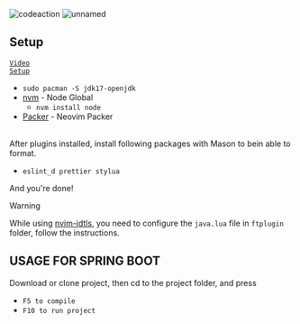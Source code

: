 ![codeaction](https://github.com/frankcrafter/Nvim/assets/133362490/032920f6-da70-4868-9c26-21116a1f9cf3)
![unnamed](https://github.com/frankcrafter/Nvim/assets/133362490/2378d289-68db-4865-8814-f286626ee0f5)



## Setup
<code><a href='https://www.youtube.com/watch?v=49dXI_BWESU'>Video Setup</a></code>
<br>
+ <code>sudo pacman -S jdk17-openjdk</code>
+ <a href='https://github.com/nvm-sh/nvm/'>nvm</a> - Node Global
  + <code>nvm install node</code>
+ <a href='https://github.com/wbthomason/packer.nvim'>Packer</a> - Neovim Packer


<br>After plugins installed, install following packages with Mason to bein able to format.
 + <code>eslint_d prettier stylua</code>

And you're done!


> [!WARNING]
> While using <a href='https://github.com/mfussenegger/nvim-jdtls'>nvim-jdtls</a>, you need to configure the <code>java.lua</code> file in <code>ftplugin</code> folder, follow the instructions.

## USAGE FOR SPRING BOOT
Download or clone project, then cd to the project folder, and press
+ <code>F5 to compile</code>
+ <code>F10 to run project</code>
